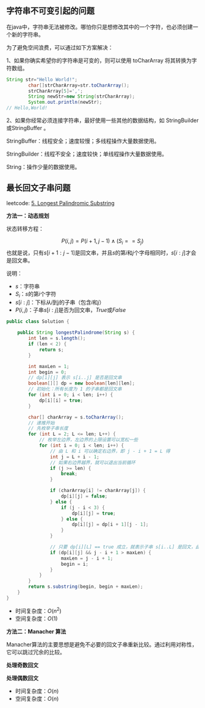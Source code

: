 ## 字符串不可变引起的问题

在java中，字符串无法被修改。哪怕你只是想修改其中的一个字符，也必须创建一个新的字符串。

为了避免空间浪费，可以通过如下方案解决：

1、如果你确实希望你的字符串是可变的，则可以使用 toCharArray 将其转换为字符数组。

```java
String str="Hello World!";
        char[]strCharArray=str.toCharArray();
        strCharArray[5]=',';
        String newStr=new String(strCharArray);
        System.out.println(newStr);
// Hello,World!
```

2、如果你经常必须连接字符串，最好使用一些其他的数据结构，如 StringBuilder或StringBuffer 。

StringBuffer：线程安全；速度较慢；多线程操作大量数据使用。

StringBuilder：线程不安全；速度较快；单线程操作大量数据使用。

String：操作少量的数据使用。

## 最长回文子串问题

leetcode:  [5. Longest Palindromic Substring](https://leetcode.cn/problems/longest-palindromic-substring/)

**方法一：动态规划**

状态转移方程：

$$P(i,j)=P(i+1,j-1)\wedge(S_{i}==S_{j})$$
也就是说，只有$s[i+1:j-1]$是回文串，并且$s$的第$i$和$j$个字母相同时，$s[i:j]$才会是回文串。

说明：

- $s$：字符串
- $S_{i}$：$s$的第$i$个字符
- $s[i:j]$：下标从$i$到$j$的子串（包含$i$和$j$）
- $P(i,j)$：子串$s[i:j]$是否为回文串，$True$或$False$

```java
public class Solution {

    public String longestPalindrome(String s) {
        int len = s.length();
        if (len < 2) {
            return s;
        }

        int maxLen = 1;
        int begin = 0;
        // dp[i][j] 表示 s[i..j] 是否是回文串
        boolean[][] dp = new boolean[len][len];
        // 初始化：所有长度为 1 的子串都是回文串
        for (int i = 0; i < len; i++) {
            dp[i][i] = true;
        }

        char[] charArray = s.toCharArray();
        // 递推开始
        // 先枚举子串长度
        for (int L = 2; L <= len; L++) {
            // 枚举左边界，左边界的上限设置可以宽松一些
            for (int i = 0; i < len; i++) {
                // 由 L 和 i 可以确定右边界，即 j - i + 1 = L 得
                int j = L + i - 1;
                // 如果右边界越界，就可以退出当前循环
                if (j >= len) {
                    break;
                }

                if (charArray[i] != charArray[j]) {
                    dp[i][j] = false;
                } else {
                    if (j - i < 3) {
                        dp[i][j] = true;
                    } else {
                        dp[i][j] = dp[i + 1][j - 1];
                    }
                }

                // 只要 dp[i][L] == true 成立，就表示子串 s[i..L] 是回文，此时记录回文长度和起始位置
                if (dp[i][j] && j - i + 1 > maxLen) {
                    maxLen = j - i + 1;
                    begin = i;
                }
            }
        }
        return s.substring(begin, begin + maxLen);
    }
}
```

- 时间复杂度：$O(n^{2})$
- 空间复杂度：$O(1)$

**方法二：Manacher 算法**

Manacher算法的主要思想是避免不必要的回文子串重新比较。通过利用对称性，它可以跳过冗余的比较。

**处理奇数回文**

**处理偶数回文**

- 时间复杂度：$O(n)$
- 空间复杂度：$O(n)$